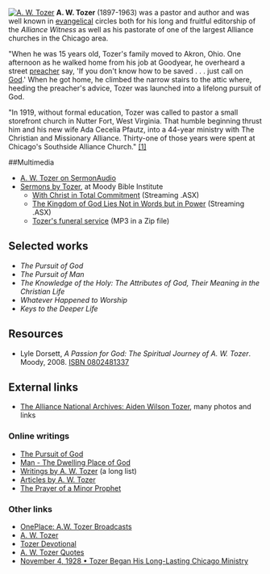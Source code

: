 [![A. W. Tozer](images/0/03/Tozer.gif)](http://www.theopedia.com/File:Tozer.gif "A. W. Tozer")
**A. W. Tozer** (1897-1963) was a pastor and author and was well
known in [evangelical](Evangelicalism "Evangelicalism") circles
both for his long and fruitful editorship of the *Alliance Witness*
as well as his pastorate of one of the largest Alliance churches in
the Chicago area.

"When he was 15 years old, Tozer's family moved to Akron, Ohio. One
afternoon as he walked home from his job at Goodyear, he overheard
a street [preacher](Preaching "Preaching") say, 'If you don't know
how to be saved . . . just call on [God](God "God").' When he got
home, he climbed the narrow stairs to the attic where, heeding the
preacher's advice, Tozer was launched into a lifelong pursuit of
God.

"In 1919, without formal education, Tozer was called to pastor a
small storefront church in Nutter Fort, West Virginia. That humble
beginning thrust him and his new wife Ada Cecelia Pfautz, into a
44-year ministry with The Christian and Missionary Alliance.
Thirty-one of those years were spent at Chicago's Southside
Alliance Church."
[[1]](http://www.sendrevival.com/pioneers/awtozer/short_biography.htm)

##Multimedia

-   [A. W. Tozer on SermonAudio](http://www.sermonaudio.com/search.asp?SpeakerOnly=true&currSection=sermonsspeaker&Keyword=A.%5EW.%5ETozer)
-   [Sermons by Tozer](http://www.moodyaudio.com/person/24954/a-w-tozer),
    at Moody Bible Institute
    -   [With Christ in Total Commitment](http://www.mbn.org/ContentStore/ProgAudioArchives/Forward_With_Christ_In_Total_Committment.asx)
        (Streaming .ASX)
    -   [The Kingdom of God Lies Not in Words but in Power](http://www.mbn.org/ContentStore/ProgAudioArchives/The_Kingdom_Lies_Not_in_Words_6-16-57am.asx)
        (Streaming .ASX)
    -   [Tozer's funeral service](http://www.atriumwebservices.com/DL_Services/Tozer/Funeral.zip)
        (MP3 in a Zip file)

## Selected works

-   *The Pursuit of God*
-   *The Pursuit of Man*
-   *The Knowledge of the Holy: The Attributes of God, Their Meaning in the Christian Life*
-   *Whatever Happened to Worship*
-   *Keys to the Deeper Life*

## Resources

-   Lyle Dorsett,
    *A Passion for God: The Spiritual Journey of A. W. Tozer*. Moody,
    2008.
    [ISBN 0802481337](http://www.theopedia.com/Special:BookSources/0802481337)

## External links

-   [The Alliance National Archives: Aiden Wilson Tozer](http://www.cmalliance.org/whoweare/archives/aw_tozer.jsp),
    many photos and links

### Online writings

-   [The Pursuit of God](http://www.worldinvisible.com/library/tozer/5f00.0888/5f00.0888.c.htm)
-   [Man - The Dwelling Place of God](http://www.worldinvisible.com/library/tozer/5j00.0010/5j00.0010.c.htm)
-   [Writings by A. W. Tozer](http://www.praize.com/classics/preacher.php?preacher=2)
    (a long list)
-   [Articles by A. W. Tozer](http://www.watchword.org/tozer/awtozer.html)
-   [The Prayer of a Minor Prophet](http://jmm.aaa.net.au/articles/14493.htm)

### Other links

-   [OnePlace: A.W. Tozer Broadcasts](http://www.oneplace.com/ministries/a_w_tozer/)
-   [A. W. Tozer](http://www.intouch.org/myintouch/mighty/portraits/aw_tozer_213610.html)
-   [Tozer Devotional](http://www.cmalliance.org/devotions/tozer/tozer.jsp?id=1374)
-   [A. W. Tozer Quotes](http://www.brainyquote.com/quotes/authors/a/a_w_tozer.html)
-   [November 4, 1928 • Tozer Began His Long-Lasting Chicago Ministry](http://chi.gospelcom.net/DAILYF/2002/11/daily-11-04-2002.shtml)



